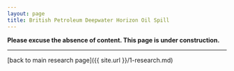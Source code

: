 ```yaml
---
layout: page
title: British Petroleum Deepwater Horizon Oil Spill
---
```

**Please excuse the absence of content. This page is under construction.**

___  
[back to main research page]({{ site.url }}/1-research.md)  